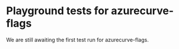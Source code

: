 # Playground tests for azurecurve-flags
We are still awaiting the first test run for azurecurve-flags.
